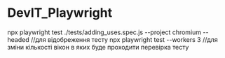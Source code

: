 # DevIT_Playwright

npx playwright test ./tests/adding_uses.spec.js --project chromium --headed //для відобреження тесту
npx playwright test --workers 3 //для зміни кількості вікон в яких буде проходити перевірка тесту
